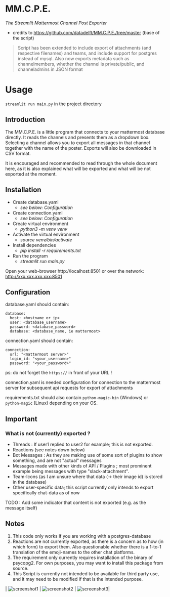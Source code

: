 # MM.C.P.E.
_The Streamlit Mattermost Channel Post Exporter_ 
- credits to https://github.com/datadelft/MM.C.P.E./tree/master (base of the script)
> Script has been extended to include export of attachments (and respective filenames) and teams, and include support for postgres instead of mysql.
> Also now exports metadata such as channelmembers, whether the channel is private/public, and channeladmins in JSON format

# Usage

`streamlit run main.py` in the project directory

## Introduction

The MM.C.P.E. is a little program that connects to your mattermost database 
directly. It reads the channels and presents them as a dropdown box. Selecting 
a channel allows you to export all messages in that channel together with the 
name of the poster. Exports will also be downloaded in CSV format. 

It is encouraged and recommended to read through the whole document here, as it is also explained what will be exported and what will be not exported at the moment.


## Installation
- Create database.yaml 
  - _see below: Configuration_
- Create connection.yaml
  - _see below: Configuration_
- Create virtual environment 
  - _python3 -m venv venv_
- Activate the virtual environment 
  - _source venv/bin/activate_
- Install dependencies 
  - _pip install -r requirements.txt_
- Run the program 
  - _streamlit run main.py_

Open your web-browser http://localhost:8501 
or over the network: http://xxx.xxx.xxx.xxx:8501


## Configuration

database.yaml should contain:

```
database: 
  host: <hostname or ip> 
  user: <database_username>
  password: <database_password> 
  database: <database_name, ie mattermost> 
```

connection.yaml should contain:

```
connection:
  url: "<mattermost server>"
  login_id: "<your_username>"
  password: "<your_password>"
```
ps: do not forget the `https://` in front of your URL !

connection.yaml is needed configuration for connection to the mattermost server for subsequent api requests for export of attachments

requirements.txt should also contain `python-magic-bin` (Windows) or `python-magic` (Linux) depending on your OS.

## Important

### What is not (currently) exported ?
- Threads : If user1 replied to user2 for example; this is not exported.
- Reactions (see notes down below)
- Bot Messages : As they are making use of some sort of plugins to show something, and are not "actual" messages
- Messages made with other kinds of API / Plugins ; most prominent example being messages with type "slack-attachment". 
- Team-Icons (as I am unsure where that data (-> their image id) is stored in the database)
- Other user-specific data; this script currently only intends to export specifically chat-data as of now

TODO : Add some indicator that content is not exported (e.g. as the message itself)

## Notes

1. This code only works if you are working with a postgres-database
2. Reactions are not currently exported, as there is a concern as to how (in which form) to export them. Also questionable whether there is a 1-to-1 translation of the emoji-names to the other chat platforms.
3. The requirement only currently requires installation of the binary of psycopg2. For own purposes, you may want to install this package from source.
4. This Script is currently not intended to be available for third party use, and it may need to be modified if that is the intended purpose.

| ![screenshot1](https://github.com/datadelft/MM.C.P.E./assets/56151011/7de1226e-784b-47b7-994c-d740fcf82db5) | ![screenshot2](https://github.com/datadelft/MM.C.P.E./assets/56151011/14cbf540-7c1d-4ceb-bd00-f0b73337a646) | ![screenshot3](https://github.com/datadelft/MM.C.P.E./assets/56151011/f5df9c61-af8a-4cbb-aab9-ab775e93fb76)|








